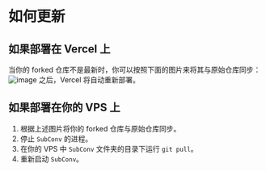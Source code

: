 # 如何更新

## 如果部署在 Vercel 上
当你的 forked 仓库不是最新时，你可以按照下面的图片来将其与原始仓库同步：
![image](https://user-images.githubusercontent.com/61449208/241410800-0f0be65a-a459-49f6-92d3-8f8ceeb4baf5.png)
之后，Vercel 将自动重新部署。

## 如果部署在你的 VPS 上
1. 根据上述图片将你的 forked 仓库与原始仓库同步。
2. 停止 `SubConv` 的进程。
3. 在你的 VPS 中 `SubConv` 文件夹的目录下运行 `git pull`。
4. 重新启动 `SubConv`。
